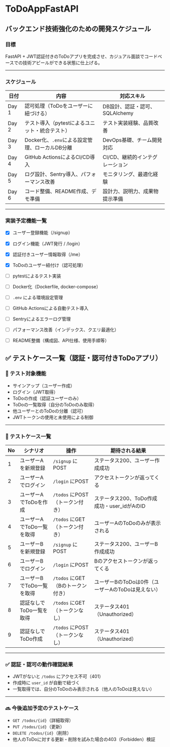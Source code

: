 # ToDoAppFastAPI
## バックエンド技術強化のための開発スケジュール

### 目標
FastAPI + JWT認証付きのToDoアプリを完成させ、カジュアル面談でコードベースでの技術アピールができる状態に仕上げる。

---

### スケジュール

| 日付 | 内容 | 対応スキル |
|------|------|------------|
| Day 1 | 認可処理（ToDoをユーザーに紐づける） | DB設計、認証・認可、SQLAlchemy |
| Day 2 | テスト導入（pytestによるユニット・統合テスト） | テスト実装経験、品質改善 |
| Day 3 | Docker化、`.env`による設定管理、ローカルDB分離 | DevOps基礎、チーム開発対応 |
| Day 4 | GitHub ActionsによるCI/CD導入 | CI/CD、継続的インテグレーション |
| Day 5 | ログ設計、Sentry導入、パフォーマンス改善 | モニタリング、最適化経験 |
| Day 6 | コード整備、README作成、デモ準備 | 設計力、説明力、成果物提示準備 |

---

### 実装予定機能一覧

- [x] ユーザー登録機能（/signup）
- [x] ログイン機能（JWT発行 / /login）
- [x] 認証付きユーザー情報取得（/me）
- [x] ToDoのユーザー紐付け（認可処理）
- [ ] pytestによるテスト実装
- [ ] Docker化（Dockerfile, docker-compose）
- [ ] `.env` による環境設定管理
- [ ] GitHub Actionsによる自動テスト導入
- [ ] Sentryによるエラーログ管理
- [ ] パフォーマンス改善（インデックス、クエリ最適化）
- [ ] README整備（構成図、API仕様、使用手順等）




## ✅ テストケース一覧（認証・認可付きToDoアプリ）

### 🎯 テスト対象機能
- サインアップ（ユーザー作成）
- ログイン（JWT取得）
- ToDoの作成（認証ユーザーのみ）
- ToDoの一覧取得（自分のToDoのみ取得）
- 他ユーザーとのToDoの分離（認可）
- JWTトークンの使用と未使用による制御

---

### 🧪 テストケース一覧

| No | シナリオ | 操作 | 期待される結果 |
|----|----------|------|----------------|
| 1 | ユーザーAを新規登録 | `/signup` にPOST | ステータス200、ユーザー作成成功 |
| 2 | ユーザーAでログイン | `/login` にPOST | アクセストークンが返ってくる |
| 3 | ユーザーAでToDoを作成 | `/todos` にPOST（トークン付き） | ステータス200、ToDo作成成功・user_idがAのID |
| 4 | ユーザーAでToDo一覧を取得 | `/todos` にGET（トークン付き） | ユーザーAのToDoのみが表示される |
| 5 | ユーザーBを新規登録 | `/signup` にPOST | ステータス200、ユーザーB作成成功 |
| 6 | ユーザーBでログイン | `/login` にPOST | Bのアクセストークンが返ってくる |
| 7 | ユーザーBでToDo一覧を取得 | `/todos` にGET（Bのトークン付き） | ユーザーBのToDoは0件（ユーザーAのToDoは見えない） |
| 8 | 認証なしでToDo一覧を取得 | `/todos` にGET（トークンなし） | ステータス401（Unauthorized） |
| 9 | 認証なしでToDo作成 | `/todos` にPOST（トークンなし） | ステータス401（Unauthorized） |

---

### ✅ 認証・認可の動作確認結果

- JWTがないと `/todos` にアクセス不可（401）
- 作成時に `user_id` が自動で紐づく
- 一覧取得では、自分のToDoのみ表示される（他人のToDoは見えない）

---

### 🔜 今後追加予定のテストケース

- `GET /todos/{id}`（詳細取得）
- `PUT /todos/{id}`（更新）
- `DELETE /todos/{id}`（削除）
- 他人のToDoに対する更新・削除を試みた場合の403（Forbidden）検証
